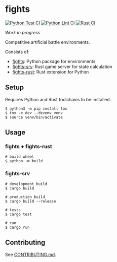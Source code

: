 # fights

[![Python Test CI](https://github.com/poapper-inc/fights/actions/workflows/python-test.yml/badge.svg)](https://github.com/poapper-inc/fights/actions/workflows/python-test.yml)
[![Python Lint CI](https://github.com/poapper-inc/fights/actions/workflows/python-lint.yml/badge.svg)](https://github.com/poapper-inc/fights/actions/workflows/python-lint.yml)
[![Rust CI](https://github.com/poapper-inc/fights/actions/workflows/rust.yml/badge.svg)](https://github.com/poapper-inc/fights/actions/workflows/rust.yml)

_Work in progress_

Competitive artificial battle environments.

Consists of:

- [fights](/fights): Python package for environments
- [fights-srv](/fights-srv): Rust game server for state calculation
- [fights-rust](/fights-rust): Rust extension for Python

## Setup

Requires Python and Rust toolchains to be installed.

```shell
$ python3 -m pip install tox
$ tox -e dev --devenv venv
$ source venv/bin/activate
```

## Usage

### fights + fights-rust

```shell
# build wheel
$ python -m build
```

### fights-srv

```shell
# development build
$ cargo build

# production build
$ cargo build --release

# tests
$ cargo test

# run
$ cargo run
```

## Contributing

See [CONTRIBUTING.md](CONTRIBUTING.md).
